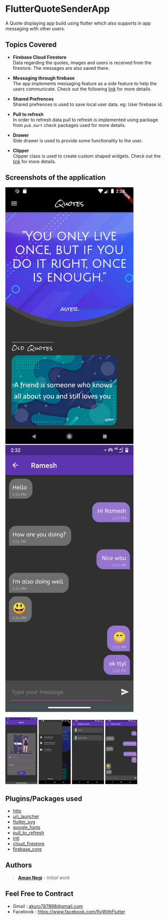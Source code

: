 # FlutterQuoteSenderApp
A Quote displaying app build using flutter which also supports in app messaging with other users.


## Topics Covered

* **Firebase Cloud Firestore**<br/>
Data regarding the quotes, images and users is received from the firestore. The messages are also saved there.

* **Messaging through firebase**</br>
The app implements messaging feature as a side feature to help the users communicate. Check out the following [link](https://github.com/AmanNegi/FlutterQuoteSender/blob/master/lib/MessageLayout/buildMessageWidget.dart) for more details.

* **Shared Prefrences**<br/>
Shared prefrences is used to save local user data. eg: User firebase id.

* **Pull to refresh**</br>
In order to refresh data pull to refresh is implemented using package from ```pub.dart``` check packages used for more details.

* **Drawer**</br>
Side drawer is used to provide some functionality to the user.

* **Clipper**</br>
Clipper class is used to create custom shaped widgets. Check out the [link](https://github.com/AmanNegi/FlutterQuoteSender/tree/master/lib/clippers) for more details.

## Screenshots of the application 

<p>
<img src="https://github.com/AmanNegi/FlutterQuoteSender/blob/master/screenshots/main.png" width="400" />
<img src="https://github.com/AmanNegi/FlutterQuoteSender/blob/master/screenshots/chat_window_1.png" width="400"/>
</p>
<p float="left">
  <img src="https://github.com/AmanNegi/FlutterQuoteSender/blob/master/screenshots/signin.png" width="100" /> 
  <img src="https://github.com/AmanNegi/FlutterQuoteSender/blob/master/screenshots/drawer.png" width="100" />
  <img src="https://github.com/AmanNegi/FlutterQuoteSender/blob/master/screenshots/reg_users.png" width="100"/>
  <img src="https://github.com/AmanNegi/FlutterQuoteSender/blob/master/screenshots/chat_window_2.png" width="100"/>
</p>

## Plugins/Packages used
* [http](https://pub.dev/packages/http)<br/>
* [url_launcher](https://pub.dev/packages/url_launcher)<br/>
* [flutter_svg](https://pub.dev/packages/flutter_svg)<br/>
* [google_fonts](https://pub.dev/packages/google_fonts)<br/>
* [pull_to_refresh](https://pub.dev/packages/pull_to_refresh)<br/>
* [intl](https://pub.dev/packages/intl)<br/>
* [cloud_firestore](https://pub.dev/packages/cloud_firestore)<br/>
* [firebase_core](https://pub.dev/packages/firebase_core)<br/>

## Authors

>  [**Aman Negi**](https://github.com/AmanNegi) - *Initial work*


## Feel Free to Contract

* Gmail : akuro787898@gmail.com
* Facebook : https://www.facebook.com/flyWithFlutter
